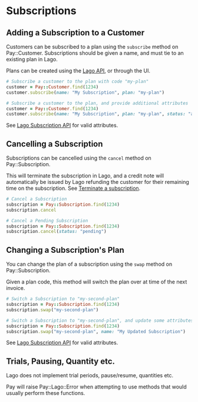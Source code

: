 # Subscriptions

## Adding a Subscription to a Customer

Customers can be subscribed to a plan using the `subscribe` method on Pay::Customer. Subscriptions should be given a name,
and must tie to an existing plan in Lago.

Plans can be created using the [Lago API](https://docs.getlago.com/api-reference/plans/create), or through the UI.

```ruby
# Subscribe a customer to the plan with code "my-plan"
customer = Pay::Customer.find(1234)
customer.subscribe(name: "My Subscription", plan: "my-plan")
```

```ruby
# Subscribe a customer to the plan, and provide additional attributes
customer = Pay::Customer.find(1234)
customer.subscribe(name: "My Subscription", plan: "my-plan", status: "active", billing_time: "calendar")
```

See [Lago Subscription API](https://docs.getlago.com/api-reference/subscriptions/assign-plan) for valid attributes.

## Cancelling a Subscription

Subscriptions can be cancelled using the `cancel` method on Pay::Subscription.

This will terminate the subscription in Lago, and a credit note will automatically be issued by Lago refunding the customer
for their remaining time on the subscription. See [Terminate a subscription](https://docs.getlago.com/guide/subscriptions/terminate-subscription).

```ruby
# Cancel a Subscription
subscription = Pay::Subscription.find(1234)
subscription.cancel
```

```ruby
# Cancel a Pending Subscription
subscription = Pay::Subscription.find(1234)
subscription.cancel(status: "pending")
```

## Changing a Subscription's Plan

You can change the plan of a subscription using the `swap` method on Pay::Subscription.

Given a plan code, this method will switch the plan over at time of the next invoice.

```ruby
# Switch a Subscription to "my-second-plan"
subscription = Pay::Subscription.find(1234)
subscription.swap("my-second-plan")
```

```ruby
# Switch a Subscription to "my-second-plan", and update some attributes
subscription = Pay::Subscription.find(1234)
subscription.swap("my-second-plan", name: "My Updated Subscription")
```

See [Lago Subscription API](https://docs.getlago.com/api-reference/subscriptions/assign-plan) for valid attributes.

## Trials, Pausing, Quantity etc.

Lago does not implement trial periods, pause/resume, quantities etc.

Pay will raise Pay::Lago::Error when attempting to use methods that would usually perform these functions.